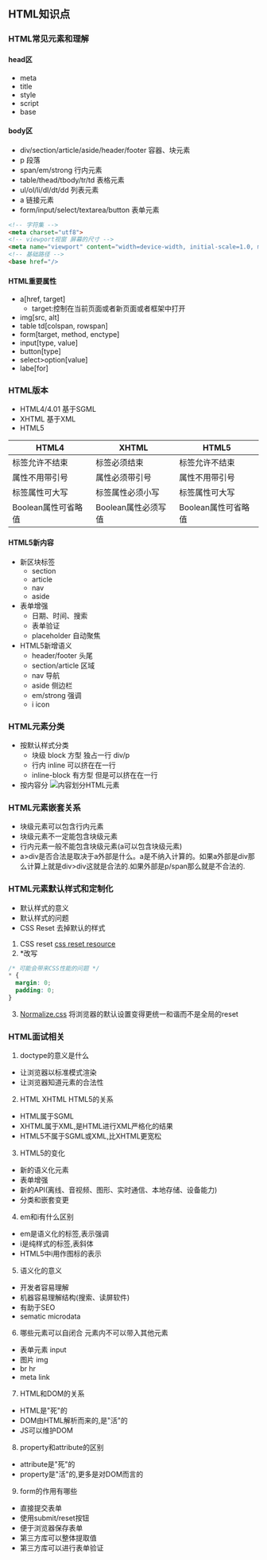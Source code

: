 ## HTML知识点

### HTML常见元素和理解
#### head区
- meta
- title
- style
- script
- base
#### body区
- div/section/article/aside/header/footer 容器、块元素
- p 段落
- span/em/strong 行内元素
- table/thead/tbody/tr/td 表格元素
- ul/ol/li/dl/dt/dd 列表元素
- a 链接元素
- form/input/select/textarea/button 表单元素

```html
<!-- 字符集 -->
<meta charset="utf8">
<!-- viewport视窗 屏幕的尺寸 -->
<meta name="viewport" content="width=device-width, initial-scale=1.0, maximum-scale=1.0, user-scalable=no">
<!-- 基础路径 -->
<base href="/>
```

#### HTML重要属性
- a[href, target]
  - target:控制在当前页面或者新页面或者框架中打开
- img[src, alt]
- table td[colspan, rowspan]
- form[target, method, enctype]
- input[type, value]
- button[type]
- select>option[value]
- labe[for]

### HTML版本
- HTML4/4.01 基于SGML
- XHTML 基于XML
- HTML5

|HTML4|XHTML|HTML5|
|---|---|---|
|标签允许不结束|标签必须结束|标签允许不结束|
|属性不用带引号|属性必须带引号|属性不用带引号|
|标签属性可大写|标签属性必须小写|标签属性可大写|
|Boolean属性可省略值|Boolean属性必须写值|Boolean属性可省略值|

#### HTML5新内容
- 新区块标签
  - section
  - article
  - nav
  - aside
- 表单增强
  - 日期、时间、搜索
  - 表单验证
  - placeholder 自动聚焦
- HTML5新增语义
  - header/footer 头尾
  - section/article 区域
  - nav 导航
  - aside  侧边栏
  - em/strong 强调
  - i icon

### HTML元素分类
- 按默认样式分类
  - 块级 block 方型 独占一行 div/p
  - 行内 inline 可以挤在在一行
  - inline-block 有方型 但是可以挤在在一行
- 按内容分
![内容划分HTML元素](https://upload.cc/i1/2021/01/07/D2OI5k.jpg)

### HTML元素嵌套关系
- 块级元素可以包含行内元素
- 块级元素不一定能包含块级元素
- 行内元素一般不能包含块级元素(a可以包含块级元素)
- a>div是否合法是取决于a外部是什么。a是不纳入计算的。如果a外部是div那么计算上就是div>div这就是合法的.如果外部是p/span那么就是不合法的.

### HTML元素默认样式和定制化
- 默认样式的意义
- 默认样式的问题
- CSS Reset
去掉默认的样式
1. CSS reset
[css reset resource](https://meyerweb.com/eric/tools/css/reset/)
2. *改写
```css
/* 可能会带来CSS性能的问题 */
* {
  margin: 0;
  padding: 0;
}
```
3. [Normalize.css](https://necolas.github.io/normalize.css/)
将浏览器的默认设置变得更统一和谐而不是全局的reset
### HTML面试相关
1. doctype的意义是什么
- 让浏览器以标准模式渲染
- 让浏览器知道元素的合法性
2. HTML XHTML HTML5的关系
- HTML属于SGML
- XHTML属于XML,是HTML进行XML严格化的结果
- HTML5不属于SGML或XML,比XHTML更宽松
3. HTML5的变化
- 新的语义化元素
- 表单增强
- 新的API(离线、音视频、图形、实时通信、本地存储、设备能力)
- 分类和嵌套变更
4. em和i有什么区别
- em是语义化的标签,表示强调
- i是纯样式的标签,表斜体
- HTML5中i用作图标的表示
5. 语义化的意义
- 开发者容易理解
- 机器容易理解结构(搜索、读屏软件)
- 有助于SEO
- sematic microdata
6. 哪些元素可以自闭合
元素内不可以带入其他元素
- 表单元素 input
- 图片 img 
- br hr
- meta link
7. HTML和DOM的关系
- HTML是"死"的
- DOM由HTML解析而来的,是"活"的
- JS可以维护DOM
8. property和attribute的区别
- attribute是"死"的
- property是"活"的,更多是对DOM而言的
9. form的作用有哪些
- 直接提交表单
- 使用submit/reset按钮
- 便于浏览器保存表单
- 第三方库可以整体提取值
- 第三方库可以进行表单验证

